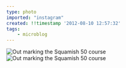 ```yaml
---
type: photo
imported: "instagram"
created: !!timestamp '2012-08-10 12:57:32'
tags:
    - microblog
---
```

![Out marking the Squamish 50 course](/media/images/photos/2012/08/9b8606c2fba39f644d897246c570ba49.jpg)
![Out marking the Squamish 50 course](/media/images/photos/2012/08/9ac31e40c254400fe568a67af8e38828.jpg)


